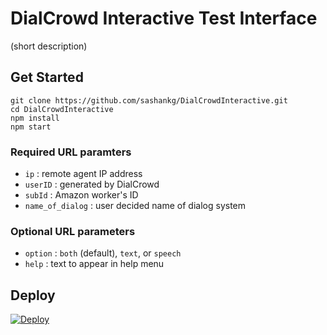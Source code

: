 # DialCrowd Interactive Test Interface

(short description)

## Get Started
```
git clone https://github.com/sashankg/DialCrowdInteractive.git
cd DialCrowdInteractive
npm install
npm start
```
### Required URL paramters
- `ip` : remote agent IP address
- `userID` : generated by DialCrowd
- `subId` : Amazon worker's ID
- `name_of_dialog` : user decided name of dialog system

### Optional URL parameters
- `option` : `both` (default), `text`, or `speech`
- `help` : text to appear in help menu

## Deploy
[![Deploy](https://www.herokucdn.com/deploy/button.svg)](https://heroku.com/deploy?template=https://github.com/sashankg/DialCrowdInteractive/)
